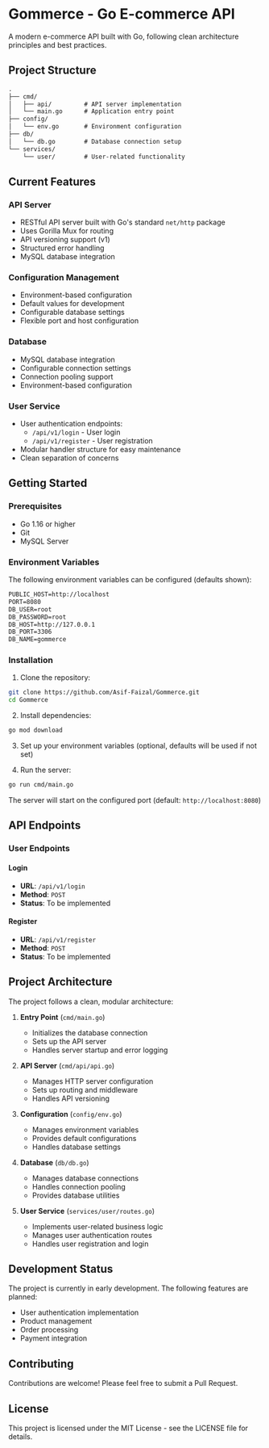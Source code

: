 # Gommerce - Go E-commerce API

A modern e-commerce API built with Go, following clean architecture principles and best practices.

## Project Structure

```xml
.
├── cmd/
│   ├── api/         # API server implementation
│   └── main.go      # Application entry point
├── config/
│   └── env.go       # Environment configuration
├── db/
│   └── db.go        # Database connection setup
└── services/
    └── user/        # User-related functionality
```

## Current Features

### API Server

- RESTful API server built with Go's standard `net/http` package
- Uses Gorilla Mux for routing
- API versioning support (v1)
- Structured error handling
- MySQL database integration

### Configuration Management

- Environment-based configuration
- Default values for development
- Configurable database settings
- Flexible port and host configuration

### Database

- MySQL database integration
- Configurable connection settings
- Connection pooling support
- Environment-based configuration

### User Service

- User authentication endpoints:
  - `/api/v1/login` - User login
  - `/api/v1/register` - User registration
- Modular handler structure for easy maintenance
- Clean separation of concerns

## Getting Started

### Prerequisites

- Go 1.16 or higher
- Git
- MySQL Server

### Environment Variables

The following environment variables can be configured (defaults shown):

```xml
PUBLIC_HOST=http://localhost
PORT=8080
DB_USER=root
DB_PASSWORD=root
DB_HOST=http://127.0.0.1
DB_PORT=3306
DB_NAME=gommerce
```

### Installation

1. Clone the repository:

```bash
git clone https://github.com/Asif-Faizal/Gommerce.git
cd Gommerce
```

2. Install dependencies:

```bash
go mod download
```

3. Set up your environment variables (optional, defaults will be used if not set)

4. Run the server:

```bash
go run cmd/main.go
```

The server will start on the configured port (default: `http://localhost:8080`)

## API Endpoints

### User Endpoints

#### Login

- **URL**: `/api/v1/login`
- **Method**: `POST`
- **Status**: To be implemented

#### Register

- **URL**: `/api/v1/register`
- **Method**: `POST`
- **Status**: To be implemented

## Project Architecture

The project follows a clean, modular architecture:

1. **Entry Point** (`cmd/main.go`)
   - Initializes the database connection
   - Sets up the API server
   - Handles server startup and error logging

2. **API Server** (`cmd/api/api.go`)
   - Manages HTTP server configuration
   - Sets up routing and middleware
   - Handles API versioning

3. **Configuration** (`config/env.go`)
   - Manages environment variables
   - Provides default configurations
   - Handles database settings

4. **Database** (`db/db.go`)
   - Manages database connections
   - Handles connection pooling
   - Provides database utilities

5. **User Service** (`services/user/routes.go`)
   - Implements user-related business logic
   - Manages user authentication routes
   - Handles user registration and login

## Development Status

The project is currently in early development. The following features are planned:

- User authentication implementation
- Product management
- Order processing
- Payment integration

## Contributing

Contributions are welcome! Please feel free to submit a Pull Request.

## License

This project is licensed under the MIT License - see the LICENSE file for details.
